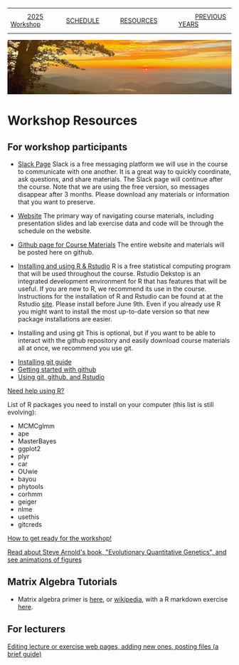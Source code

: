 
|        |        |        |    |
|--------|---------------------------------------------|--------------------|------------------------------------------|
| &nbsp;&nbsp;&nbsp;&nbsp;&nbsp;&nbsp;&nbsp;&nbsp;&nbsp; [2025 Workshop](/index.html) &nbsp;&nbsp;&nbsp;&nbsp;&nbsp;&nbsp;&nbsp;&nbsp;&nbsp; | &nbsp;&nbsp;&nbsp;&nbsp;&nbsp;&nbsp;&nbsp;&nbsp;&nbsp;&nbsp;&nbsp;&nbsp; [SCHEDULE](/2025/schedule.html) &nbsp;&nbsp;&nbsp;&nbsp;&nbsp;&nbsp;&nbsp;&nbsp;&nbsp; | &nbsp;&nbsp;&nbsp;&nbsp;&nbsp;&nbsp;&nbsp;&nbsp;&nbsp;&nbsp;&nbsp;&nbsp; [RESOURCES](/2025/resources.html) &nbsp;&nbsp;&nbsp;&nbsp;&nbsp;&nbsp;&nbsp;&nbsp;&nbsp; | &nbsp;&nbsp;&nbsp;&nbsp;&nbsp;&nbsp;&nbsp;&nbsp;&nbsp; [PREVIOUS YEARS](2025/previous.html) &nbsp;&nbsp;&nbsp;&nbsp;&nbsp;&nbsp; |


<div align="left">
<img src="../media/SWVirginiaMtns.jpg" alt="[Southwest Virigina Mountains]">
</div>


# Workshop Resources #


## For workshop participants ##

* [Slack Page](https://eqgw2025mlbs.slack.com)
Slack is a free messaging platform we will use in the course to communicate with
one another. It is a great way to quickly coordinate, ask questions, and share 
materials. The Slack page will continue after the course. Note that we are using
the free version, so messages disappear after 3 months. Please download any 
materials or information that you want to preserve. 

* [Website](https://eqgw.github.io)
The primary way of navigating course materials, including presentation slides and
lab exercise data and code will be through the schedule on the website. 

* [Github page for Course Materials](https://github.com/eqgw/eqgw.github.io)
The entire website and materials will be posted here on github. 

* [Installing and using R & Rstudio](https://posit.co/download/rstudio-desktop/)
R is a free statistical computing program that will be used throughout the course. 
Rstudio Dekstop is an integrated development environment for R that has features
that will be useful. If you are new to R, we recommend its use in the course. 
Instructions for the installation of R and Rstudio can be found at at the Rstudio 
[site](https://posit.co/download/rstudio-desktop/). Please install before June 9th.  Even if you already use R you might 
want to install the most up-to-date version so that new package installations are 
easier.

* Installing and using git
This is optional, but if you want to be able to interact with the github repository
and easily download course materials all at once, we recommend you use git. 
- [Installing git guide](https://github.com/git-guides/install-git)
- [Getting started with github](https://docs.github.com/en/get-started/onboarding/getting-started-with-your-github-account)
- [Using git, github, and Rstudio](https://jennybc.github.io/2014-05-12-ubc/ubc-r/session03_git.html)

[Need help using R?](http://sites.uw.edu/fhleqg/2017/05/15/need-help-using-r/)

List of R packages you need to install on your computer (this list is still evolving):

* MCMCglmm
* ape
* MasterBayes
* ggplot2
* plyr
* car
* OUwie
* bayou
* phytools
* corhmm
* geiger
* nlme
* usethis
* gitcreds

[How to get ready for the workshop!](/2025/howtogetready.html)

[Read about Steve Arnold's book, "Evolutionary Quantitative Genetics", and see animations of figures](https://phenotypicevolution.com/)

## Matrix Algebra Tutorials

* Matrix algebra primer is [here](/2025/otherresources/Appendix1.pdf), or [wikipedia](https://en.wikipedia.org/wiki/Matrix_(mathematics)), with a R
markdown exercise [here](/2025/otherresources/Matrix_algebra_session_rev2.Rmd).

## For lecturers ##

[Editing lecture or exercise web pages, adding new ones, posting files (a brief guide)](/2025/HowToForLecturers.html)
